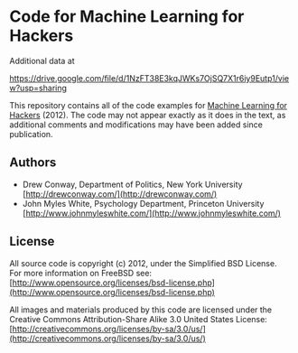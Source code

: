 # Code for Machine Learning for Hackers #

Additional data at

https://drive.google.com/file/d/1NzFT38E3kqJWKs7OjSQ7X1r6iy9Eutp1/view?usp=sharing

This repository contains all of the code examples for [Machine Learning for Hackers](http://shop.oreilly.com/product/0636920018483.do) (2012).  The code may not appear exactly as it does in the text, as additional comments and modifications may have been added since publication.

## Authors ##

 - Drew Conway, Department of Politics, New York University [http://drewconway.com/](http://drewconway.com/)
 - John Myles White, Psychology Department, Princeton University [http://www.johnmyleswhite.com/](http://www.johnmyleswhite.com/)

## License ##

All source code is copyright (c) 2012, under the Simplified BSD License.  
For more information on FreeBSD see: [http://www.opensource.org/licenses/bsd-license.php](http://www.opensource.org/licenses/bsd-license.php)

All images and materials produced by this code are licensed under the Creative Commons 
Attribution-Share Alike 3.0 United States License: [http://creativecommons.org/licenses/by-sa/3.0/us/](http://creativecommons.org/licenses/by-sa/3.0/us/)
